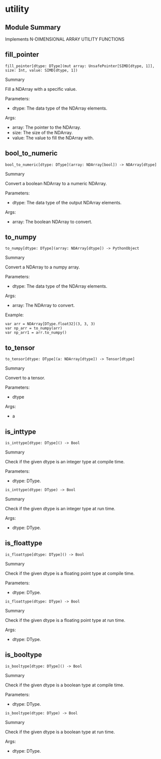 



# utility

##  Module Summary
  
Implements N-DIMENSIONAL ARRAY UTILITY FUNCTIONS
## fill_pointer


```Mojo
fill_pointer[dtype: DType](mut array: UnsafePointer[SIMD[dtype, 1]], size: Int, value: SIMD[dtype, 1])
```  
Summary  
  
Fill a NDArray with a specific value.  
  
Parameters:  

- dtype: The data type of the NDArray elements.
  
Args:  

- array: The pointer to the NDArray.
- size: The size of the NDArray.
- value: The value to fill the NDArray with.

## bool_to_numeric


```Mojo
bool_to_numeric[dtype: DType](array: NDArray[bool]) -> NDArray[dtype]
```  
Summary  
  
Convert a boolean NDArray to a numeric NDArray.  
  
Parameters:  

- dtype: The data type of the output NDArray elements.
  
Args:  

- array: The boolean NDArray to convert.

## to_numpy


```Mojo
to_numpy[dtype: DType](array: NDArray[dtype]) -> PythonObject
```  
Summary  
  
Convert a NDArray to a numpy array.  
  
Parameters:  

- dtype: The data type of the NDArray elements.
  
Args:  

- array: The NDArray to convert.


Example:
```console
var arr = NDArray[DType.float32](3, 3, 3)
var np_arr = to_numpy(arr)
var np_arr1 = arr.to_numpy()
```

## to_tensor


```Mojo
to_tensor[dtype: DType](a: NDArray[dtype]) -> Tensor[dtype]
```  
Summary  
  
Convert to a tensor.  
  
Parameters:  

- dtype
  
Args:  

- a

## is_inttype


```Mojo
is_inttype[dtype: DType]() -> Bool
```  
Summary  
  
Check if the given dtype is an integer type at compile time.  
  
Parameters:  

- dtype: DType.


```Mojo
is_inttype(dtype: DType) -> Bool
```  
Summary  
  
Check if the given dtype is an integer type at run time.  
  
Args:  

- dtype: DType.

## is_floattype


```Mojo
is_floattype[dtype: DType]() -> Bool
```  
Summary  
  
Check if the given dtype is a floating point type at compile time.  
  
Parameters:  

- dtype: DType.


```Mojo
is_floattype(dtype: DType) -> Bool
```  
Summary  
  
Check if the given dtype is a floating point type at run time.  
  
Args:  

- dtype: DType.

## is_booltype


```Mojo
is_booltype[dtype: DType]() -> Bool
```  
Summary  
  
Check if the given dtype is a boolean type at compile time.  
  
Parameters:  

- dtype: DType.


```Mojo
is_booltype(dtype: DType) -> Bool
```  
Summary  
  
Check if the given dtype is a boolean type at run time.  
  
Args:  

- dtype: DType.
